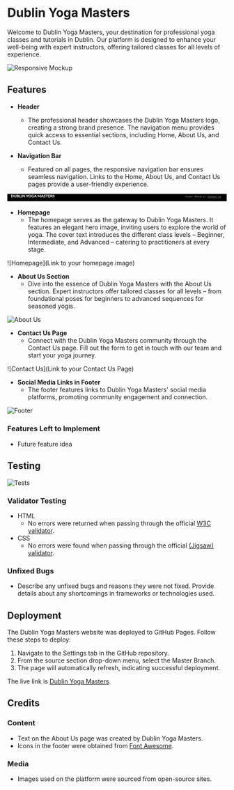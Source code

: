 # Dublin Yoga Masters

Welcome to Dublin Yoga Masters, your destination for professional yoga classes and tutorials in Dublin. Our platform is designed to enhance your well-being with expert instructors, offering tailored classes for all levels of experience.

![Responsive Mockup](https://johnfurlong98.github.io/dublin-yoga-masters/)
## Features
- **Header**
  - The professional header showcases the Dublin Yoga Masters logo, creating a strong brand presence. The navigation menu provides quick access to essential sections, including Home, About Us, and Contact Us.

- **Navigation Bar**
  - Featured on all pages, the responsive navigation bar ensures seamless navigation. Links to the Home, About Us, and Contact Us pages provide a user-friendly experience.

![Header and Nav Bar](assets/images/readme-images/header.png)

- **Homepage**
  - The homepage serves as the gateway to Dublin Yoga Masters. It features an elegant hero image, inviting users to explore the world of yoga. The cover text introduces the different class levels – Beginner, Intermediate, and Advanced – catering to practitioners at every stage.

![Homepage](Link to your homepage image)

- **About Us Section**
  - Dive into the essence of Dublin Yoga Masters with the About Us section. Expert instructors offer tailored classes for all levels – from foundational poses for beginners to advanced sequences for seasoned yogis.

![About Us]()

- **Contact Us Page**
  - Connect with the Dublin Yoga Masters community through the Contact Us page. Fill out the form to get in touch with our team and start your yoga journey.

![Contact Us](Link to your Contact Us Page)

- **Social Media Links in Footer**
  - The footer features links to Dublin Yoga Masters' social media platforms, promoting community engagement and connection.

![Footer]()
### Features Left to Implement

- Future feature idea

## Testing
![Tests]()

### Validator Testing

- HTML
  - No errors were returned when passing through the official [W3C validator]().
- CSS
  - No errors were found when passing through the official [(Jigsaw) validator]().

### Unfixed Bugs

- Describe any unfixed bugs and reasons they were not fixed. Provide details about any shortcomings in frameworks or technologies used.

## Deployment

The Dublin Yoga Masters website was deployed to GitHub Pages. Follow these steps to deploy:

1. Navigate to the Settings tab in the GitHub repository.
2. From the source section drop-down menu, select the Master Branch.
3. The page will automatically refresh, indicating successful deployment.

The live link is [Dublin Yoga Masters]().

## Credits

### Content

- Text on the About Us page was created by Dublin Yoga Masters.
- Icons in the footer were obtained from [Font Awesome](https://fontawesome.com/).

### Media

- Images used on the platform were sourced from open-source sites.

